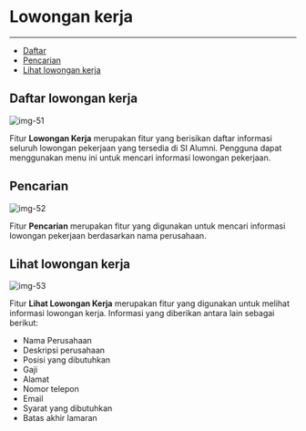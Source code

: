 # Lowongan kerja

---

- [Daftar](#section-1)
- [Pencarian](#section-2)
- [Lihat lowongan kerja](#section-3)

<a name="section-1"></a>
## Daftar lowongan kerja

![img-51][img-51]

Fitur __Lowongan Kerja__ merupakan fitur yang berisikan daftar informasi seluruh lowongan pekerjaan yang tersedia di SI Alumni. Pengguna dapat menggunakan menu ini untuk mencari informasi lowongan pekerjaan.

<a name="section-2"></a>
## Pencarian

![img-52][img-52]

Fitur __Pencarian__ merupakan fitur yang digunakan untuk mencari informasi lowongan pekerjaan berdasarkan nama perusahaan. 

<a name="section-3"></a>
## Lihat lowongan kerja

![img-53][img-53]

Fitur __Lihat Lowongan Kerja__ merupakan fitur yang digunakan untuk melihat informasi lowongan kerja. Informasi yang diberikan antara lain sebagai berikut:

- Nama Perusahaan
- Deskripsi perusahaan
- Posisi yang dibutuhkan
- Gaji
- Alamat
- Nomor telepon
- Email
- Syarat yang dibutuhkan
- Batas akhir lamaran

[img-51]: /assets/res/img-51.png
[img-52]: /assets/res/img-52.png
[img-53]: /assets/res/img-53.png
